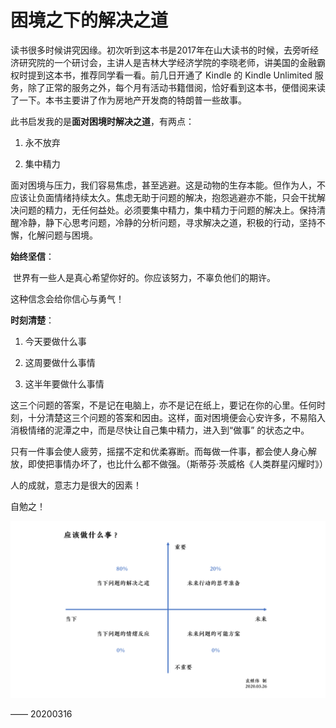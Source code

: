 # 困境之下的解决之道

读书很多时候讲究因缘。初次听到这本书是2017年在山大读书的时候，去旁听经济研究院的一个研讨会，主讲人是吉林大学经济学院的李晓老师，讲美国的金融霸权时提到这本书，推荐同学看一看。前几日开通了 Kindle 的 Kindle Unlimited 服务，除了正常的服务之外，每个月有活动书籍借阅，恰好看到这本书，便借阅来读了一下。本书主要讲了作为房地产开发商的特朗普一些故事。

此书启发我的是**面对困境时解决之道**，有两点：

1. 永不放弃

2. 集中精力

面对困境与压力，我们容易焦虑，甚至逃避。这是动物的生存本能。但作为人，不应该让负面情绪持续太久。焦虑无助于问题的解决，抱怨逃避亦不能，只会干扰解决问题的精力，无任何益处。必须要集中精力，集中精力于问题的解决上。保持清醒冷静，静下心思考问题，冷静的分析问题，寻求解决之道，积极的行动，坚持不懈，化解问题与困境。

**始终坚信**：

​		世界有一些人是真心希望你好的。你应该努力，不辜负他们的期许。

这种信念会给你信心与勇气！

**时刻清楚**：

1. 今天要做什么事

2. 这周要做什么事情

3. 这半年要做什么事情

这三个问题的答案，不是记在电脑上，亦不是记在纸上，要记在你的心里。任何时刻，十分清楚这三个问题的答案和因由。这样，面对困境便会心安许多，不易陷入消极情绪的泥潭之中，而是尽快让自己集中精力，进入到“做事” 的状态之中。

只有一件事会使人疲劳，摇摆不定和优柔寡断。而每做一件事，都会使人身心解放，即使把事情办坏了，也比什么都不做强。（斯蒂芬·茨威格《人类群星闪耀时》）

人的成就，意志力是很大的因素！

自勉之！

![what_is_important](img/what_is_important.png)

—— 20200316